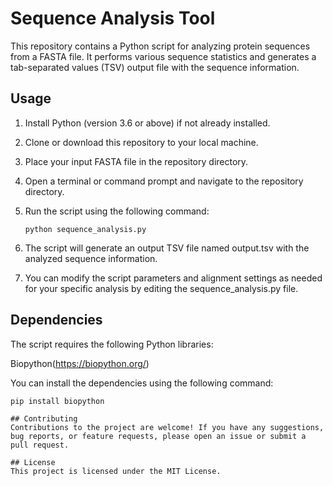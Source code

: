 # Sequence Analysis Tool

This repository contains a Python script for analyzing protein sequences from a FASTA file. It performs various sequence statistics and generates a tab-separated values (TSV) output file with the sequence information.

## Usage

1. Install Python (version 3.6 or above) if not already installed.
2. Clone or download this repository to your local machine.
3. Place your input FASTA file in the repository directory.
4. Open a terminal or command prompt and navigate to the repository directory.
5. Run the script using the following command:

   ```shell
   python sequence_analysis.py

6. The script will generate an output TSV file named output.tsv with the analyzed sequence information.
7. You can modify the script parameters and alignment settings as needed for your specific analysis by editing the sequence_analysis.py file.

## Dependencies
The script requires the following Python libraries:

Biopython(https://biopython.org/)

You can install the dependencies using the following command:

   ```shell
   pip install biopython

## Contributing
Contributions to the project are welcome! If you have any suggestions, bug reports, or feature requests, please open an issue or submit a pull request.

## License
This project is licensed under the MIT License.
